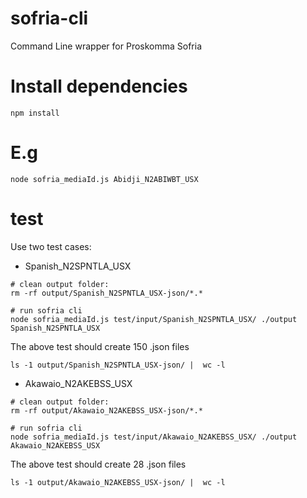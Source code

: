 # sofria-cli
Command Line wrapper for Proskomma Sofria

# Install dependencies
```shell
npm install
```

# E.g
```shell
node sofria_mediaId.js Abidji_N2ABIWBT_USX
```

# test
Use two test cases:

- Spanish_N2SPNTLA_USX
```shell
# clean output folder:
rm -rf output/Spanish_N2SPNTLA_USX-json/*.*

# run sofria cli
node sofria_mediaId.js test/input/Spanish_N2SPNTLA_USX/ ./output Spanish_N2SPNTLA_USX
```
The above test should create 150 .json files

```shell
ls -1 output/Spanish_N2SPNTLA_USX-json/ |  wc -l 
```


- Akawaio_N2AKEBSS_USX
```shell
# clean output folder:
rm -rf output/Akawaio_N2AKEBSS_USX-json/*.*

# run sofria cli
node sofria_mediaId.js test/input/Akawaio_N2AKEBSS_USX/ ./output Akawaio_N2AKEBSS_USX
```
The above test should create 28 .json files

```shell
ls -1 output/Akawaio_N2AKEBSS_USX-json/ |  wc -l 
```
